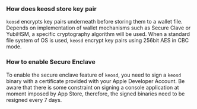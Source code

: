 ### How does keosd store key pair

`keosd` encrypts key pairs underneath before storing them to a wallet file. Depends on implementation of wallet mechanisms such as Secure Clave or YubiHSM, a specific cryptography algorithm will be used. When a standard file system of OS is used, `keosd` encrypt key pairs using 256bit AES in CBC mode.

### How to enable Secure Enclave

To enable the secure enclave feature of `keosd`, you need to sign a `keosd` binary with a certificate provided with your Apple Developer Account. Be aware that there is some constraint on signing a console application at moment imposed by App Store, therefore, the signed binaries need to be resigned every 7 days.